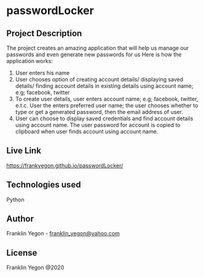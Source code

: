 # passwordLocker

## Project Description
The project creates an amazing application that will help us manage our passwords and even generate new passwords for us
Here is how the application works:
1. User enters his name
2. User chooses option of creating account details/ displaying saved details/ finding account details in existing details using account name; e.g; facebook, twitter
3. To create user details, user enters account name; e.g; facebook, twitter, e.t.c. User the enters preferred user name; the user chooses whether to type or get a generated password, then the email address of user.
4. User can choose to display saved credentials and find account details using account name. The user password for account is copied to clipboard when user finds account using account name.

## Live Link
https://frankyegon.github.io/passwordLocker/

## Technologies used
Python

## Author
Franklin Yegon - franklin_yegon@yahoo.com

## License
Franklin Yegon @2020